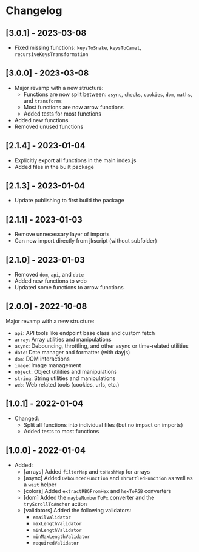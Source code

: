 # Changelog

## [3.0.1] - 2023-03-08

- Fixed missing functions: `keysToSnake`, `keysToCamel`, `recursiveKeysTransformation`

## [3.0.0] - 2023-03-08

- Major revamp with a new structure:
  - Functions are now split between: `async`, `checks`, `cookies`, `dom`, `maths`, and `transforms`
  - Most functions are now arrow functions
  - Added tests for most functions
- Added new functions
- Removed unused functions

## [2.1.4] - 2023-01-04

- Explicitly export all functions in the main index.js
- Added files in the built package

## [2.1.3] - 2023-01-04

- Update publishing to first build the package

## [2.1.1] - 2023-01-03

- Remove unnecessary layer of imports
- Can now import directly from jkscript (without subfolder)

## [2.1.0] - 2023-01-03

- Removed `dom`, `api`, and `date`
- Added new functions to web
- Updated some functions to arrow functions

## [2.0.0] - 2022-10-08

Major revamp with a new structure:

- `api`: API tools like endpoint base class and custom fetch
- `array`: Array utilities and manipulations
- `async`: Debouncing, throttling, and other async or time-related utilities
- `date`: Date manager and formatter (with dayjs)
- `dom`: DOM interactions
- `image`: Image management
- `object`: Object utilities and manipulations
- `string`: String utilities and manipulations
- `web`: Web related tools (cookies, urls, etc.)

## [1.0.1] - 2022-01-04

- Changed:
  - Split all functions into individual files (but no impact on imports)
  - Added tests to most functions

## [1.0.0] - 2022-01-04

- Added:
  - [arrays] Added `filterMap` and `toHashMap` for arrays
  - [async] Added `DebouncedFunction` and `ThrottledFunction` as well as a `wait` helper
  - [colors] Added `extractRBGFromHex` and `hexToRGB` converters
  - [dom] Added the `maybeNumberToPx` converter and the `tryScrollToAnchor` action
  - [validators] Added the following validators:
    - `emailValidator`
    - `maxLengthValidator`
    - `minLengthValidator`
    - `minMaxLengthValidator`
    - `requiredValidator`
